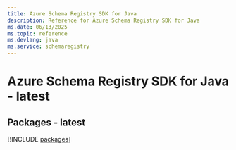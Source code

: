 ```yaml
---
title: Azure Schema Registry SDK for Java
description: Reference for Azure Schema Registry SDK for Java
ms.date: 06/13/2025
ms.topic: reference
ms.devlang: java
ms.service: schemaregistry
---
```

# Azure Schema Registry SDK for Java - latest
## Packages - latest
[!INCLUDE [packages](schema-registry-index.md)]